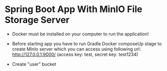 # **Spring Boot App With MinIO File Storage Server**

* Docker must be installed on your computer to run the application!

* Before starting app you have to run Gradle Docker composeUp stage to create MinIo server which
you can access using following url: http://127.0.0.1:9000/ (access key: test, secret key: test1234)
* Create "user" bucket
  
